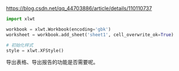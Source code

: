 https://blog.csdn.net/qq_44703886/article/details/110110737

```python
import xlwt

workbook = xlwt.Workbook(encoding='gbk')
worksheet = workbook.add_sheet('sheet1', cell_overwrite_ok=True)

# 初始化样式
style = xlwt.XFStyle()
```

导出表格、导出报告的功能是否需要呢。
